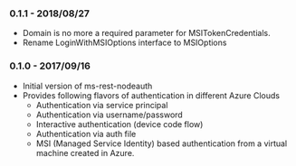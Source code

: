 ### 0.1.1 - 2018/08/27
- Domain is no more a required parameter for MSITokenCredentials.
- Rename LoginWithMSIOptions interface to MSIOptions

### 0.1.0 - 2017/09/16
- Initial version of ms-rest-nodeauth
- Provides following flavors of authentication in different Azure Clouds
  - Authentication via service principal
  - Authentication via username/password
  - Interactive authentication (device code flow)
  - Authentication via auth file
  - MSI (Managed Service Identity) based authentication from a virtual machine created in Azure.